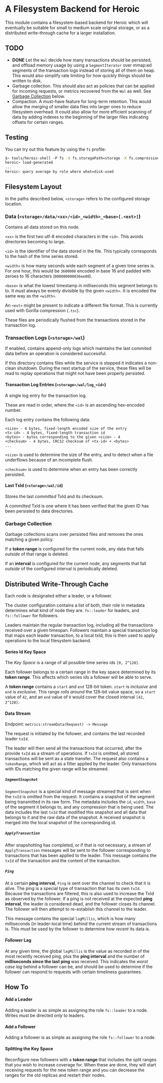 # A Filesystem Backend for Heroic

This module contains a filesystem-based backend for Heroic which will eventually be suitable for
small to medium scale original storage, or as a distributed write-through cache for a larger
installation.

## TODO

* **DONE** Let the `Wal` decide how many transactions should be persisted, and offload memory usage by using
  a `SegmentIterator` over mmap:ed segments of the transaction logs instead of storing all of them
  on heap. This would also simplify rate limiting for how quickly things should be written to disk.
* Garbage collection. This should also act as policies that can be applied for incoming requests,
  or metrics recovered from the `Wal` as well.
  See [Garbage Collection][gc] below.
* Compaction. A must-have feature for long-term retention.
  This would allow the merging of smaller data files into larger ones to reduce filesystem
  overhead. It could also allow for more efficient scanning of data by adding indexes to the
  beginning of the larger files indicating offsets for certain ranges.

[gc]: #garbage-collection

## Testing

You can try out this feature by using the `fs` profile:

```bash
$> tools/heroic-shell -P fs -X fs.storagePath=storage -X fs.compression=gorilla
heroic> load-generated
...
heroic> query average by role where what=disk-used
```

## Filesystem Layout

In the paths described below, `<storage>` refers to the configured storage location.

### Data (`<storage>/data/<xx>/<id>_<width>_<base>[.<ext>]`)

Contains all data stored on this node.

`<xx>` is the first two utf-8 encoded characters in the `<id>`.
This avoids directories becoming to large.

`<id>` is the identifier of the data stored in the file.
This typically corresponds to the hash of the time series stored.

`<width>` is how many seconds wide each segment of a given time series is.
For one hour, this would be `3600000` encoded in base 16 and padded with zeroes to 16 characters
(`000000000036ee80`).

`<base>` is what the lowest timestamp in milliseconds this segment belongs to to.
It must always be evenly divisible by the given `<width>`.
It is encoded the same way as the `<width>`.

An `<ext>` might be present to indicate a different file format.
This is currently used with Gorilla compression (`.tsc`).

These files are periodically flushed from the transactions stored in the transaction log.

### Transaction Logs (`<storage>/wal`)

If enabled, contains append-only logs which maintains the last commited data before an operation is
considered successful.

If this directory contains files while the service is stopped it indicates a non-clean shutdown.
During the next startup of the service, these files will be read to replay operations that might
not have been properly persisted.

#### Transaction Log Entries (`<storage>/wal/log_<id>`)

A single log entry for the transaction log.

These are read in order, where the `<id>` is an ascending hex-encoded number.

Each log entry contains the following data:

```
<size> - 4 bytes, fixed-length encoded size of the entry
<tx-id> - 4 bytes, fixed-length transaction id
<bytes> - bytes corresponding to the given <size> - 4
<checksum> - 4 bytes, CRC32 checksum of <tx-id> + <bytes>
...
```

`<size>` is used to determine the size of the entry, and to detect when a file underflows because
of an incomplete flush.

`<checksum>` is used to determine when an entry has been correctly persisted.

#### Last TxId (`<storage>/wal/id`)

Stores the last _committed_ TxId and its checksum.

A _committed_ TxId is one where it has been verified that the given ID has been persisted to data
directories.

### Garbage Collection

Garbage collections scans over persisted files and removes the ones matching a given policy.

If a **token range** is configured for the current node, any data that falls _outside_ of that
range is deleted.

If an **interval** is configured for the current node, any segments that fall _outside_ of the
configured interval is periodically deleted.

## Distributed Write-Through Cache

Each node is designated either a leader, or a follower.

The cluster configuration contains a list of both, their role in metadata determines what kind of
node they are.
`fs::leader` for leaders, and `fs::follower` for followers.

Leaders maintain the regular transaction log, including all the transactions received over a given
timespan.
Followers maintain a special transaction log that maps each leader transaction, to a local
txId, this is then used to apply operations to the local filesystem backend.

#### Series Id Key Space

The _Key Space_ is a range of all possible time series ids `[0, 2^128]`.

Each follower belongs to a certain range in the key space determined by its **token range**.
This affects which series ids a follower will be able to serve.

A **token range** contains a `start` and `end` 128-bit token. `start` is _inclusive_ and `end` is
_exclusive_. This range _rolls around_ the 128-bit value space, so a `start` value of `42`, and an
`end` value of `0` would cover the closed interval `[42, 2^128]`.

#### Data Stream

Endpoint: `metrics:streamData(Request) -> Message`

The request is initiated by the follower, and contains the last recorded leader `txId`.

The leader will then send all the transactions that occurred, after the provide `txId` as a stream
of operations.
If `txId` is omitted, all stored transactions will be sent as a state transfer.
The request also contains a `tokenRange`, which will act as a filter applied by the leader.
Only transactions with IDs matching the given range will be streamed.

##### `SegmentSnapshot`

`SegmentSnapshot` is a special kind of message streamed that is sent when the `txId` is omitted
from the request.
It contains a snapshot of the segment being transmitted in its raw form.
The metadata includes the `id`, `width`, `base` of the segment it belongs to, and any compression
that is being used.
The data includes the last `txId` that modified this snapshot and all data that belongs to it and
the raw data of the snapshot.
A received snapshot is merged into the local snapshot of the corresponding id.

##### `ApplyTransaction`

After snapshotting has completed, or if that is not necessary, a stream of `ApplyTransaction`
messages will be sent to the follower corresponding to
transactions that has been applied to the leader.
This message contains the `txId` of the transaction and the content of the transaction.

##### `Ping`

At a certain **ping interval**, `Ping` is sent over the channel to check that it is alive.
The ping is a special type of transaction that has its own `txId`.
Because the transactions are filtered, this is also used to increase the TxId as observed by the
follower.
If a ping is not received at the expected **ping interval**, the leader is considered dead, and the
follower closes its channel.
The follower will then attempt to re-establish this channel to the leader.

This message contains the special `lagMillis`, which is how many milliseconds (in leader-local
time) behind the current stream of transactions is.
This must be used by the follower to determine how _recent_ its data is.

#### Follower Lag

At any given time, the global `lagMillis` is the value as recorded in of the most recently received
ping, plus the **ping interval** and the number of **milliseconds since the last ping** was
received.
This indicates the _worst case lag_ behind a follower can be, and should be used to determine if
the follower can respond to requests with certain timeliness guarantees.

## How To

#### Add a Leader

Adding a leader is as simple as assigning the role `fs::leader` to a node.
Writes must be directed _only_ to leaders.

#### Add a Follower

Adding a follower is as simple as assigning the role `fs::follower` to a node.

#### Splitting the Key Space

Reconfigure new followers with a **token range** that includes the split ranges that you wish to
increase coverage for. When these are done, they will start receiving requests for the new token
range and you can decrease the ranges for the old replicas and restart their nodes.
